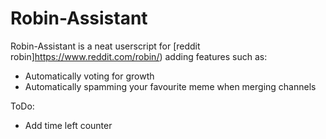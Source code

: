 # Robin-Assistant
Robin-Assistant is a neat userscript for [reddit robin]https://www.reddit.com/robin/) adding features such as:

* Automatically voting for growth
* Automatically spamming your favourite meme when merging channels

ToDo:

* Add time left counter

